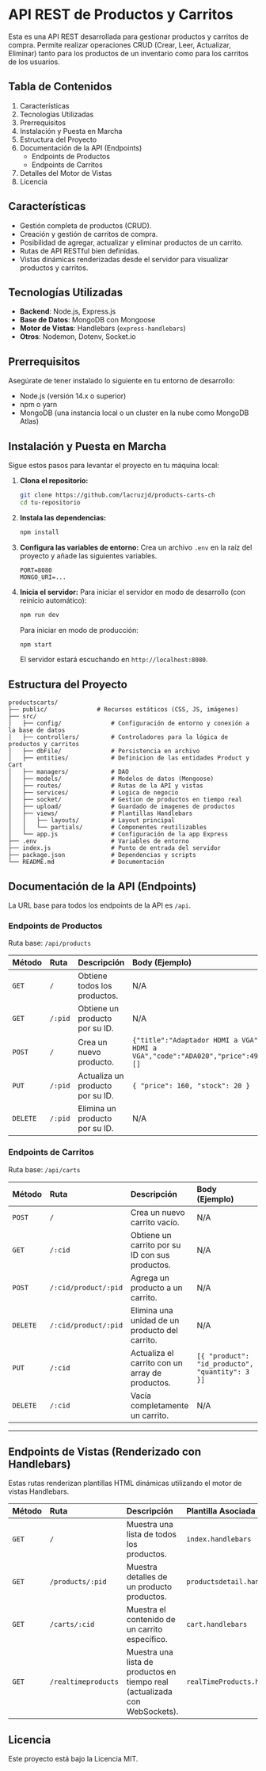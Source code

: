 # API REST de Productos y Carritos

Esta es una API REST desarrollada para gestionar productos y carritos de compra. Permite realizar operaciones CRUD (Crear, Leer, Actualizar, Eliminar) tanto para los productos de un inventario como para los carritos de los usuarios.

## Tabla de Contenidos
1.  Características
2.  Tecnologías Utilizadas
3.  Prerrequisitos
4.  Instalación y Puesta en Marcha
5.  Estructura del Proyecto
6.  Documentación de la API (Endpoints)
    *   Endpoints de Productos
    *   Endpoints de Carritos
7.  Detalles del Motor de Vistas
8.  Licencia

## Características

-   Gestión completa de productos (CRUD).
-   Creación y gestión de carritos de compra.
-   Posibilidad de agregar, actualizar y eliminar productos de un carrito.
-   Rutas de API RESTful bien definidas.
-   Vistas dinámicas renderizadas desde el servidor para visualizar productos y carritos.

## Tecnologías Utilizadas

-   **Backend**: Node.js, Express.js
-   **Base de Datos**: MongoDB con Mongoose
-   **Motor de Vistas**: Handlebars (`express-handlebars`)
-   **Otros**: Nodemon, Dotenv, Socket.io

## Prerrequisitos

Asegúrate de tener instalado lo siguiente en tu entorno de desarrollo:

-   Node.js (versión 14.x o superior)
-   npm o yarn
-   MongoDB (una instancia local o un cluster en la nube como MongoDB Atlas)

## Instalación y Puesta en Marcha

Sigue estos pasos para levantar el proyecto en tu máquina local:

1.  **Clona el repositorio:**
    ```bash
    git clone https://github.com/lacruzjd/products-carts-ch
    cd tu-repositorio
    ```

2.  **Instala las dependencias:**
    ```bash
    npm install
    ```

3.  **Configura las variables de entorno:**
    Crea un archivo `.env` en la raíz del proyecto y añade las siguientes variables.
    ```
    PORT=8080
    MONGO_URI=...
    ```

4.  **Inicia el servidor:**
    Para iniciar el servidor en modo de desarrollo (con reinicio automático):
    ```bash
    npm run dev
    ```
    Para iniciar en modo de producción:
    ```bash
    npm start
    ```
    El servidor estará escuchando en `http://localhost:8080`.

## Estructura del Proyecto

```
productscarts/
├── public/              # Recursos estáticos (CSS, JS, imágenes)
├── src/
│   ├── config/              # Configuración de entorno y conexión a la base de datos
│   ├── controllers/         # Controladores para la lógica de productos y carritos
│   ├── dbFile/              # Persistencia en archivo
│   ├── entities/            # Definicion de las entidades Product y Cart
│   ├── managers/            # DAO
│   ├── models/              # Modelos de datos (Mongoose)
│   ├── routes/              # Rutas de la API y vistas
│   ├── services/            # Logica de negocio
│   ├── socket/              # Gestion de productos en tiempo real
│   ├── upload/              # Guardado de imagenes de productos
│   ├── views/               # Plantillas Handlebars
│   │   ├── layouts/         # Layout principal
│   │   └── partials/        # Componentes reutilizables
│   └── app.js               # Configuración de la app Express
├── .env                     # Variables de entorno
├── index.js                 # Punto de entrada del servidor
├── package.json             # Dependencias y scripts
└── README.md                # Documentación
```

## Documentación de la API (Endpoints)

La URL base para todos los endpoints de la API es `/api`.

### Endpoints de Productos

Ruta base: `/api/products`

| Método | Ruta                 | Descripción                                  | Body (Ejemplo)                                                              |
| :----- | :------------------- | :------------------------------------------- | :-------------------------------------------------------------------------- |
| `GET`    | `/`                  | Obtiene todos los productos.                 | N/A                                                                         |
| `GET`    | `/:pid`              | Obtiene un producto por su ID.               | N/A                                                                         |
| `POST`   | `/`                  | Crea un nuevo producto.                      | `{"title":"Adaptador HDMI a VGA","description":"Adaptador compacto para conectar HDMI a VGA","code":"ADA020","price":490,"stock":50,"category":"Accesorios","thumbnails": []`                  |
| `PUT`    | `/:pid`              | Actualiza un producto por su ID.             | `{ "price": 160, "stock": 20 }`                                             |
| `DELETE` | `/:pid`              | Elimina un producto por su ID.               | N/A                                                                         |

### Endpoints de Carritos

Ruta base: `/api/carts`

| Método | Ruta                       | Descripción                                      | Body (Ejemplo)                               |
| :----- | :------------------------- | :----------------------------------------------- | :------------------------------------------- |
| `POST`   | `/`                        | Crea un nuevo carrito vacío.                     | N/A                                          |
| `GET`    | `/:cid`                    | Obtiene un carrito por su ID con sus productos.  | N/A                                          |
| `POST`   | `/:cid/product/:pid`       | Agrega un producto a un carrito.                 | N/A                                          |
| `DELETE` | `/:cid/product/:pid`       | Elimina una unidad de un producto del carrito.   | N/A                                          |
| `PUT`    | `/:cid`                    | Actualiza el carrito con un array de productos.  | `[{ "product": "id_producto", "quantity": 3 }]` |
| `DELETE` | `/:cid`                    | Vacía completamente un carrito.                  | N/A                                          |

---

## Endpoints de Vistas (Renderizado con Handlebars)

Estas rutas renderizan plantillas HTML dinámicas utilizando el motor de vistas Handlebars.

| Método | Ruta                 | Descripción                                      | Plantilla Asociada          |
| :----- | :------------------- | :----------------------------------------------- | :-------------------------- |
| `GET`    | `/`          | Muestra una lista de todos los productos.        | `index.handlebars`       |
| `GET`    | `/products/:pid`          | Muestra detalles de un producto productos.        | `productsdetail.handlebars`       |
| `GET`    | `/carts/:cid`        | Muestra el contenido de un carrito específico.   | `cart.handlebars`           |
| `GET`    | `/realtimeproducts`  | Muestra una lista de productos en tiempo real (actualizada con WebSockets). | `realTimeProducts.handlebars` |

## Licencia

Este proyecto está bajo la Licencia MIT.